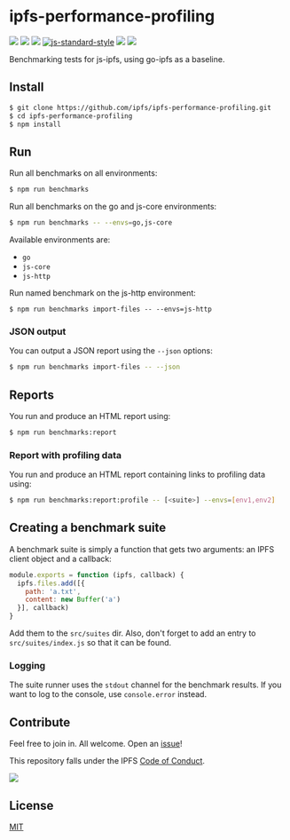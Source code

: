 # ipfs-performance-profiling

[![](https://img.shields.io/badge/made%20by-Protocol%20Labs-blue.svg?style=flat-square)](http://ipn.io)
[![](https://img.shields.io/badge/project-IPFS-blue.svg?style=flat-square)](http://ipfs.io/)
[![](https://img.shields.io/badge/freenode-%23ipfs-blue.svg?style=flat-square)](http://webchat.freenode.net/?channels=%23ipfs)
[![js-standard-style](https://img.shields.io/badge/code%20style-standard-brightgreen.svg?style=flat-square)](https://github.com/feross/standard)
![](https://img.shields.io/badge/npm-%3E%3D3.0.0-orange.svg?style=flat-square)
![](https://img.shields.io/badge/Node.js-%3E%3D4.0.0-orange.svg?style=flat-square)


Benchmarking tests for js-ipfs, using go-ipfs as a baseline.

## Install

```bash
$ git clone https://github.com/ipfs/ipfs-performance-profiling.git
$ cd ipfs-performance-profiling
$ npm install
```

## Run

Run all benchmarks on all environments:

```bash
$ npm run benchmarks
```

Run all benchmarks on the go and js-core environments:

```bash
$ npm run benchmarks -- --envs=go,js-core
```

Available environments are:

* `go`
* `js-core`
* `js-http`

Run named benchmark on the js-http environment:

```
$ npm run benchmarks import-files -- --envs=js-http
```

### JSON output

You can output a JSON report using the `--json` options:

```bash
$ npm run benchmarks import-files -- --json
```

## Reports

You run and produce an HTML report using:

```bash
$ npm run benchmarks:report
```

### Report with profiling data

You run and produce an HTML report containing links to profiling data using:

```bash
$ npm run benchmarks:report:profile -- [<suite>] --envs=[env1,env2]
```

## Creating a benchmark suite

A benchmark suite is simply a function that gets two arguments: an IPFS client object and a callback:

```js
module.exports = function (ipfs, callback) {
  ipfs.files.add([{
    path: 'a.txt',
    content: new Buffer('a')
  }], callback)
}
```

Add them to the `src/suites` dir. Also, don't forget to add an entry to `src/suites/index.js` so that it can be found.

### Logging

The suite runner uses the `stdout` channel for the benchmark results. If you want to log to the console, use `console.error` instead.


## Contribute

Feel free to join in. All welcome. Open an [issue](https://github.com/ipfs/ipfs-performance-profiling/issues)!

This repository falls under the IPFS [Code of Conduct](https://github.com/ipfs/community/blob/master/code-of-conduct.md).

[![](https://cdn.rawgit.com/jbenet/contribute-ipfs-gif/master/img/contribute.gif)](https://github.com/ipfs/community/blob/master/contributing.md)

## License

[MIT](LICENSE)

